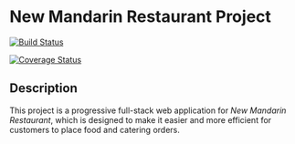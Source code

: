 # New Mandarin Restaurant Project

[![Build Status](https://travis-ci.org/IMMANUEL5015/new-mandarin-project.svg?branch=master)](https://travis-ci.org/IMMANUEL5015/new-mandarin-project)

[![Coverage Status](https://coveralls.io/repos/github/IMMANUEL5015/new-mandarin-project/badge.svg?branch=master)](https://coveralls.io/github/IMMANUEL5015/new-mandarin-project?branch=master)

## Description
This project is a progressive full-stack web application for *New Mandarin Restaurant*,
which is designed to make it easier and more efficient for customers to place food and
catering orders.
